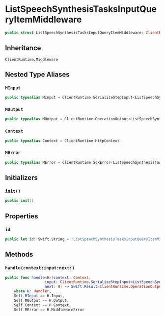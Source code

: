 # ListSpeechSynthesisTasksInputQueryItemMiddleware

``` swift
public struct ListSpeechSynthesisTasksInputQueryItemMiddleware: ClientRuntime.Middleware 
```

## Inheritance

`ClientRuntime.Middleware`

## Nested Type Aliases

### `MInput`

``` swift
public typealias MInput = ClientRuntime.SerializeStepInput<ListSpeechSynthesisTasksInput>
```

### `MOutput`

``` swift
public typealias MOutput = ClientRuntime.OperationOutput<ListSpeechSynthesisTasksOutputResponse>
```

### `Context`

``` swift
public typealias Context = ClientRuntime.HttpContext
```

### `MError`

``` swift
public typealias MError = ClientRuntime.SdkError<ListSpeechSynthesisTasksOutputError>
```

## Initializers

### `init()`

``` swift
public init() 
```

## Properties

### `id`

``` swift
public let id: Swift.String = "ListSpeechSynthesisTasksInputQueryItemMiddleware"
```

## Methods

### `handle(context:input:next:)`

``` swift
public func handle<H>(context: Context,
                  input: ClientRuntime.SerializeStepInput<ListSpeechSynthesisTasksInput>,
                  next: H) -> Swift.Result<ClientRuntime.OperationOutput<ListSpeechSynthesisTasksOutputResponse>, MError>
    where H: Handler,
    Self.MInput == H.Input,
    Self.MOutput == H.Output,
    Self.Context == H.Context,
    Self.MError == H.MiddlewareError
```
